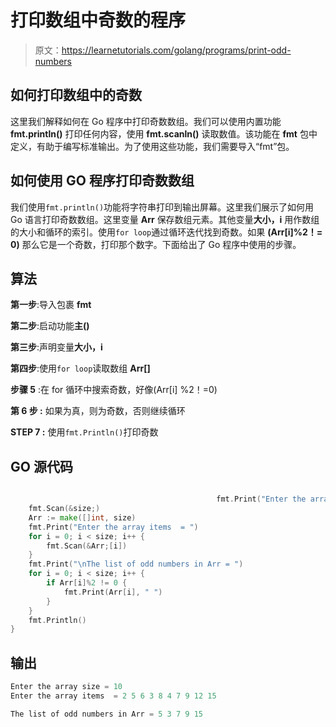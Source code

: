 # 打印数组中奇数的程序

> 原文：<https://learnetutorials.com/golang/programs/print-odd-numbers>

## 如何打印数组中的奇数

这里我们解释如何在 Go 程序中打印奇数数组。我们可以使用内置功能 **fmt.println()** 打印任何内容，使用 **fmt.scanln()** 读取数值。该功能在 **fmt** 包中定义，有助于编写标准输出。为了使用这些功能，我们需要导入“fmt”包。

## 如何使用 GO 程序打印奇数数组

我们使用`fmt.println()`功能将字符串打印到输出屏幕。这里我们展示了如何用 Go 语言打印奇数数组。这里变量 **Arr** 保存数组元素。其他变量**大小，i** 用作数组的大小和循环的索引。使用`for loop`通过循环迭代找到奇数。如果 **(Arr[i]%2！= 0)** 那么它是一个奇数，打印那个数字。下面给出了 Go 程序中使用的步骤。

## 算法

**第一步**:导入包裹 **fmt**

**第二步**:启动功能**主()**

**第三步**:声明变量**大小，i**

**第四步**:使用`for loop`读取数组 **Arr[]**

**步骤 5** :在 for 循环中搜索奇数，好像(Arr[i] %2！=0)

****第 6 步** :** 如果为真，则为奇数，否则继续循环

****STEP 7** :** 使用`fmt.Println()`打印奇数

## GO 源代码

```go

                                              fmt.Print("Enter the array size = ")
    fmt.Scan(&size;)
    Arr := make([]int, size)
    fmt.Print("Enter the array items  = ")
    for i = 0; i < size; i++ {
        fmt.Scan(&Arr;[i])
    }
    fmt.Print("\nThe list of odd numbers in Arr = ")
    for i = 0; i < size; i++ {
        if Arr[i]%2 != 0 {
            fmt.Print(Arr[i], " ")
        }
    }
    fmt.Println()
}

```

## 输出

```go
Enter the array size = 10
Enter the array items  = 2 5 6 3 8 4 7 9 12 15

The list of odd numbers in Arr = 5 3 7 9 15
```